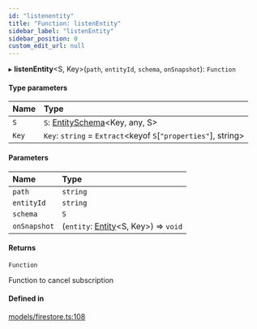 ```yaml
---
id: "listenentity"
title: "Function: listenEntity"
sidebar_label: "listenEntity"
sidebar_position: 0
custom_edit_url: null
---
```


▸ **listenEntity**<S, Key\>(`path`, `entityId`, `schema`, `onSnapshot`): `Function`

#### Type parameters

| Name | Type |
| :------ | :------ |
| `S` | `S`: [EntitySchema](../interfaces/entityschema.md)<Key, any, S\> |
| `Key` | `Key`: `string` = `Extract`<keyof `S`[``"properties"``], string\> |

#### Parameters

| Name | Type |
| :------ | :------ |
| `path` | `string` |
| `entityId` | `string` |
| `schema` | `S` |
| `onSnapshot` | (`entity`: [Entity](../interfaces/entity.md)<S, Key\>) => `void` |

#### Returns

`Function`

Function to cancel subscription

#### Defined in

[models/firestore.ts:108](https://github.com/Camberi/firecms/blob/42dd384/src/models/firestore.ts#L108)
